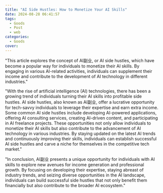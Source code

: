 ```yaml
---
title: "AI Side Hustles: How to Monetize Your AI Skills"
date: 2024-08-28 06:41:57
tags:
  - Goods
  - Post
  - web
categories:
  - Goods
cover: 
---
```


"This article explores the concept of AI副业, or AI side hustles, which have become a popular way for individuals to monetize their AI skills. By engaging in various AI-related activities, individuals can supplement their income and contribute to the development of AI technology in different industries."

"With the rise of artificial intelligence (AI) technologies, there has been a growing trend of individuals turning their AI skills into profitable side hustles. AI side hustles, also known as AI副业, offer a lucrative opportunity for tech-savvy individuals to leverage their expertise and earn extra income. Some common AI side hustles include developing AI-powered applications, offering AI consulting services, creating AI-driven content, and participating in AI freelance projects. These opportunities not only allow individuals to monetize their AI skills but also contribute to the advancement of AI technology in various industries. By staying updated on the latest AI trends and continuously improving their skills, individuals can establish successful AI side hustles and carve a niche for themselves in the competitive tech market."

"In conclusion, AI副业 presents a unique opportunity for individuals with AI skills to explore new avenues for income generation and professional growth. By focusing on developing their expertise, staying abreast of industry trends, and seizing diverse opportunities in the AI landscape, individuals can build successful side hustles that not only benefit them financially but also contribute to the broader AI ecosystem."
